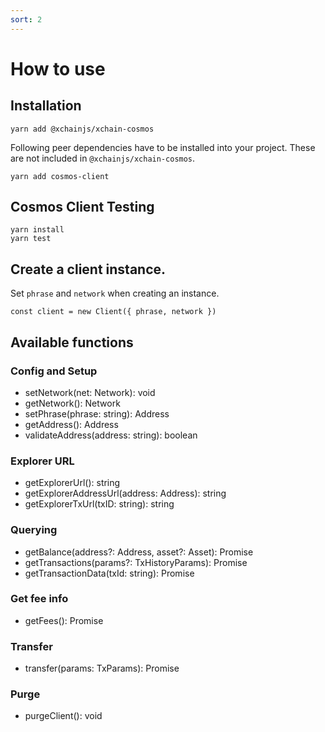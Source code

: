 ```yaml
---
sort: 2
---
```


# How to use

## Installation

```
yarn add @xchainjs/xchain-cosmos
```

Following peer dependencies have to be installed into your project. These are not included in `@xchainjs/xchain-cosmos`.

```
yarn add cosmos-client
```

## Cosmos Client Testing

```
yarn install
yarn test
```

## Create a client instance.

Set `phrase` and `network` when creating an instance.

```
const client = new Client({ phrase, network })
```

## Available functions

### Config and Setup

* setNetwork(net: Network): void
* getNetwork(): Network
* setPhrase(phrase: string): Address
* getAddress(): Address
* validateAddress(address: string): boolean

### Explorer URL

* getExplorerUrl(): string
* getExplorerAddressUrl(address: Address): string
* getExplorerTxUrl(txID: string): string

### Querying

* getBalance(address?: Address, asset?: Asset): Promise<Balances>
* getTransactions(params?: TxHistoryParams): Promise<TxsPage>
* getTransactionData(txId: string): Promise<Tx>

### Get fee info

* getFees(): Promise<Fees>

### Transfer

* transfer(params: TxParams): Promise<TxHash>

### Purge

* purgeClient(): void
